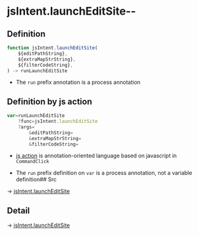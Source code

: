 # jsIntent.launchEditSite--

## Definition

```js.js
function jsIntent.launchEditSite(
	${editPathString},
	${extraMapStrString},
	${filterCodeString},
) -> runLaunchEditSite
```

- The `run` prefix annotation is a process annotation
## Definition by js action

```js.js
var=runLaunchEditSite
	?func=jsIntent.launchEditSite
	?args=
		&editPathString=
		&extraMapStrString=
		&filterCodeString=
```

- [js action](#) is annotation-oriented language based on javascript in `CommandClick`

- The `run` prefix definition on `var` is a process annotation, not a variable definition## Src

-> [jsIntent.launchEditSite](https://github.com/puutaro/CommandClick/blob/master/app/src/main/java/com/puutaro/commandclick/fragment_lib/terminal_fragment/js_interface/JsIntent.kt#L25)

## Detail

-> [jsIntent.launchEditSite](https://github.com/puutaro/CommandClick/blob/master/md/developer/js_interface/details/JsIntent/launchEditSite.md)
